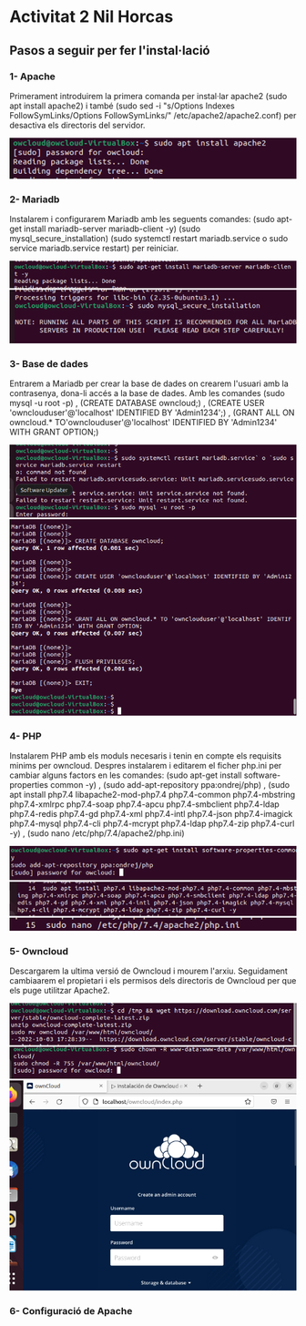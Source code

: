 # Activitat 2                                                           Nil Horcas

## Pasos a seguir per fer l'instal·lació 

### 1- Apache
Primerament introduirem la primera comanda per instal·lar apache2 (sudo apt install apache2) i també (sudo sed -i "s/Options Indexes FollowSymLinks/Options FollowSymLinks/" /etc/apache2/apache2.conf) per desactiva els directoris del servidor.

![capt](apache-1.png)


### 2- Mariadb
Instalarem i configurarem Mariadb amb les seguents comandes: (sudo apt-get install mariadb-server mariadb-client -y) (sudo mysql_secure_installation) (sudo systemctl restart mariadb.service  o  sudo service mariadb.service restart) per reiniciar.

![capt](intallmariadb-2.1.png)    ![capt](mariadb-2.png)

### 3- Base de dades
Entrarem a Mariadb per crear la base de dades on crearem l'usuari amb la contrasenya, dona-li accés a la base de dades. Amb les comandes (sudo mysql -u root -p) , (CREATE DATABASE owncloud;) , (CREATE USER 'ownclouduser'@'localhost' IDENTIFIED BY 'Admin1234';) , (GRANT ALL ON owncloud.* TO'ownclouduser'@'localhost' IDENTIFIED BY 'Admin1234' WITH GRANT OPTION;) 

![capt](ownc-3.png)            ![capt](ownc-4.png)


### 4- PHP
Instalarem PHP amb els moduls necesaris i tenin en compte els requisits minims per owncloud. Despres instalarem i editarem el ficher php.ini per cambiar alguns factors en les comandes: (sudo apt-get install software-properties common -y) ,  (sudo add-apt-repository ppa:ondrej/php) , (sudo apt install php7.4 libapache2-mod-php7.4 php7.4-common php7.4-mbstring php7.4-xmlrpc php7.4-soap php7.4-apcu php7.4-smbclient php7.4-ldap php7.4-redis php7.4-gd php7.4-xml php7.4-intl php7.4-json php7.4-imagick php7.4-mysql php7.4-cli php7.4-mcrypt php7.4-ldap php7.4-zip php7.4-curl -y) , (sudo nano /etc/php/7.4/apache2/php.ini) 

![capt](PHP-1.png)       ![capt](PHP-2.png)     ![capt](PHP-3.png)
 



### 5- Owncloud
Descargarem la ultima versió de Owncloud i mourem l'arxiu. Seguidament cambiaarem el propietari i els permisos dels directoris de Owncloud per que els puge utilitzar Apache2.

![capt](Owncloud-1.png)      ![capt](owncloud-2.png)    ![capt](owncloud-4.png)



### 6- Configuració de Apache

